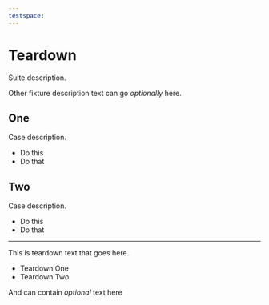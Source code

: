 ```yaml
---
testspace:
---
```

# Teardown
Suite description.

Other fixture description text can go *optionally* here. 

## One 
Case description. 

  * Do this
  * Do that

## Two 
Case description. 

  * Do this
  * Do that

----

This is teardown text that goes here.

* Teardown One
* Teardown Two

And can contain *optional* text here 
